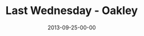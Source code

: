 ---
layout: message
category: message
series: "#culture"
title: "Last Wednesday - Oakley"
date: 2013-09-25-00-00
message_id: 823
sc-permalink-url: "http://soundcloud.com/crdschurch/last-wednesday-oakley-1"
audio: "http://s3.amazonaws.com/crossroads-media/messages/audio/092513_lw_oakley.mp3"
audio-duration: "42:33"
description: "Last Wednesday - Oakley"
video: "http://s3.amazonaws.com/crossroads-media/messages/video/092513_lw_oakley.mp4"
video-duration: "42:33"
yt-video-id: "tNe1q_02t7U"
video-image: "http://s3.amazonaws.com/crossroads-media/images/092813_lw_oakley_still.jpg"
tag: 
 - chuck-mingo
 - crossroads-church
 - last-wednesday
 - oakley
explicit: false
---